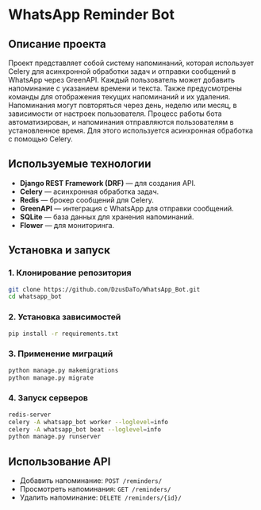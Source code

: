 # WhatsApp Reminder Bot

## Описание проекта

Проект представляет собой систему напоминаний, которая использует Celery для асинхронной обработки задач и отправки сообщений в WhatsApp через GreenAPI. Каждый пользователь может добавить напоминание с указанием времени и текста. Также предусмотрены команды для отображения текущих напоминаний и их удаления.
Напоминания могут повторяться через день, неделю или месяц, в зависимости от настроек пользователя.
Процесс работы бота автоматизирован, и напоминания отправляются пользователям в установленное время. Для этого используется асинхронная обработка с помощью Celery.

## Используемые технологии

- **Django REST Framework (DRF)** — для создания API.
- **Celery** — асинхронная обработка задач.
- **Redis** — брокер сообщений для Celery.
- **GreenAPI** — интеграция с WhatsApp для отправки сообщений.
- **SQLite** — база данных для хранения напоминаний.
- **Flower** — для мониторинга.  

## Установка и запуск

### 1. Клонирование репозитория  

```bash
git clone https://github.com/DzusDaTo/WhatsApp_Bot.git
cd whatsapp_bot
```

### 2. Установка зависимостей

```bash
pip install -r requirements.txt
```

### 3. Применение миграций

```bash
python manage.py makemigrations
python manage.py migrate
```

### 4. Запуск серверов

```bash
redis-server
celery -A whatsapp_bot worker --loglevel=info
celery -A whatsapp_bot beat --loglevel=info
python manage.py runserver
```

## Использование API

- Добавить напоминание: `POST /reminders/`  
- Просмотреть напоминания: `GET /reminders/`  
- Удалить напоминание: `DELETE /reminders/{id}/`


